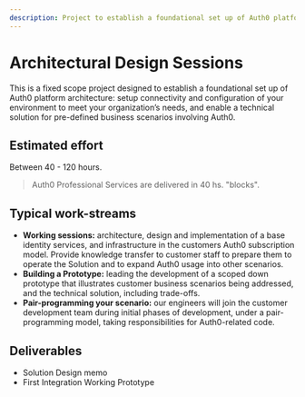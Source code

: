```yaml
---
description: Project to establish a foundational set up of Auth0 platform architecture. 
---
```


# Architectural Design Sessions

This is a fixed scope project designed to establish a foundational set up of Auth0 platform architecture: setup connectivity and configuration of your environment to meet your organization’s needs, and enable a technical solution for pre-defined business scenarios involving Auth0.

## Estimated effort

Between 40 - 120 hours. 

> Auth0 Professional Services are delivered in 40 hs. "blocks".

## Typical work-streams

* **Working sessions:** architecture, design and implementation of a base identity services, and infrastructure in the customers Auth0 subscription model. Provide knowledge transfer to customer staff to prepare them to operate the Solution and to expand Auth0 usage into other scenarios.
* **Building a Prototype:** leading the development of a scoped down prototype that illustrates customer business scenarios being addressed, and the technical solution, including trade-offs.
* **Pair-programming your scenario:** our engineers will join the customer development team during initial phases of development, under a pair-programming model, taking responsibilities for Auth0-related code.

## Deliverables

* Solution Design memo
* First Integration Working Prototype

